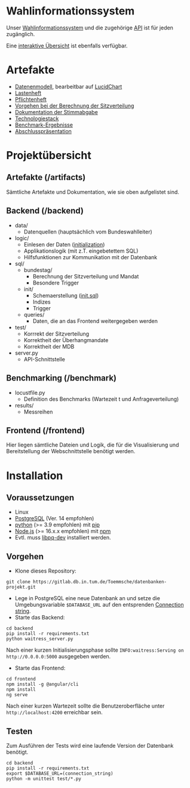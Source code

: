 # Wahlinformationssystem

Unser [Wahlinformationssystem](https://datenbanken-ws22-frontend.herokuapp.com/) und die zugehörige 
 [API](https://datenbanken-ws22.herokuapp.com/api/) ist für jeden zugänglich.

Eine [interaktive Übersicht](https://switcherlapp97.github.io/) ist ebenfalls verfügbar.

# Artefakte
- [Datenenmodell](artifacts/datenmodell.png), bearbeitbar auf [LucidChart](https://lucid.app/lucidchart/e0bc7fdc-b542-4381-9dee-e4d63ecd98c7/edit?invitationId=inv_2f977e18-b0d8-4920-8c90-ede516fe873f)
- [Lastenheft](artifacts/Lastenheft.md)
- [Pflichtenheft](artifacts/Pflichtenheft.md)
- [Vorgehen bei der Berechnung der Sitzverteilung](artifacts/Vorgehen_Sitzberechnung.md)
- [Dokumentation der Stimmabgabe](artifacts/Stimmabgabe.md)
- [Technologiestack](artifacts/TechStack.png)
- [Benchmark-Ergebnisse](benchmark/README.md)
- [Abschlusspräsentation](TODO)


# Projektübersicht

## Artefakte (/artifacts)

Sämtliche Artefakte und Dokumentation, wie sie oben aufgelistet sind.

## Backend (/backend)

- data/
  - Datenquellen (hauptsächlich vom Bundeswahlleiter)
- logic/
  - Einlesen der Daten ([initialization](/backend/logic/Initialization.py))
  - Applikationslogik (mit z.T. eingebetettem SQL)
  - Hilfsfunktionen zur Kommunikation mit der Datenbank
- sql/
  - bundestag/
    - Berechnung der Sitzverteilung und Mandat
    - Besondere Trigger
  - init/
    - Schemaerstellung ([init.sql](/backend/sql/init/init.sql))
    - Indizes
    - Trigger
  - queries/
    - Daten, die an das Frontend weitergegeben werden
- test/
  - Korrrekt der Sitzverteilung
  - Korrektheit der Überhangmandate
  - Korrektheit der MDB
- server.py
  - API-Schnittstelle

## Benchmarking (/benchmark)

- locustfile.py
  - Definition des Benchmarks (Wartezeit t und Anfrageverteilung)
- results/
  - Messreihen

## Frontend (/frontend)
Hier liegen sämtliche Dateien und Logik, die für die Visualisierung und Bereitstellung der Webschnittstelle benötigt werden.


# Installation

## Voraussetzungen
- Linux
- [PostgreSQL](https://www.postgresql.org/) (Ver. 14 empfohlen)
- [python](https://www.python.org/) (>= 3.9 empfohlen) mit [pip](https://pypi.org/project/pip/)
- [Node.js](https://nodejs.org/en/) (>= 16.x.x empfohlen) mit [npm](https://www.npmjs.com/)
- Evtl. muss [libpq-dev](https://datenbanken-ws22-frontend.herokuapp.com/) installiert werden.


## Vorgehen
- Klone dieses Repository:

```git clone https://gitlab.db.in.tum.de/Toemmsche/datenbanken-projekt.git```

- Lege in PostgreSQL eine neue Datenbank an und setze die Umgebungsvariable `$DATABASE_URL` auf den entsprenden [Connection string](https://www.postgresql.org/docs/current/libpq-connect.html#LIBPQ-CONNSTRING).
- Starte das Backend:
  
```
cd backend
pip install -r requirements.txt
python waitress_server.py
```
Nach einer kurzen Initialisierungsphase sollte `INFO:waitress:Serving on http://0.0.0.0:5000` ausgegeben werden.
- Starte das Frontend:

```
cd frontend
npm install -g @angular/cli
npm install
ng serve
```
Nach einer kurzen Wartezeit sollte die Benutzeroberfläche unter `http://localhost:4200` erreichbar sein.

## Testen
Zum Ausführen der Tests wird eine laufende Version der Datenbank benötigt.
```
cd backend
pip install -r requirements.txt
export $DATABASE_URL=(connection_string)
python -m unittest test/*.py
```

